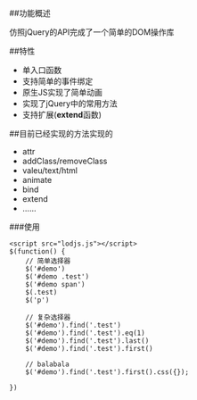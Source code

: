 ##功能概述

仿照jQuery的API完成了一个简单的DOM操作库

##特性

- 单入口函数
- 支持简单的事件绑定
- 原生JS实现了简单动画
- 实现了jQuery中的常用方法
- 支持扩展(**extend**函数)

##目前已经实现的方法实现的

- attr
- addClass/removeClass
- valeu/text/html
- animate
- bind
- extend
- ......



###使用
	
	<script src="lodjs.js"></script>
	$(function() {
		// 简单选择器
		$('#demo')
		$('#demo .test')
		$('#demo span')
		$(.test)
		$('p')
		
		// 复杂选择器
		$('#demo').find('.test')
		$('#demo').find('.test').eq(1)
		$('#demo').find('.test').last()
		$('#demo').find('.test').first()
		
		// balabala
		$('#demo').find('.test').first().css({});
	
	})



